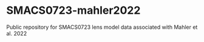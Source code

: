 # SMACS0723-mahler2022
Public repository for SMACS0723 lens model data associated with Mahler et al. 2022
